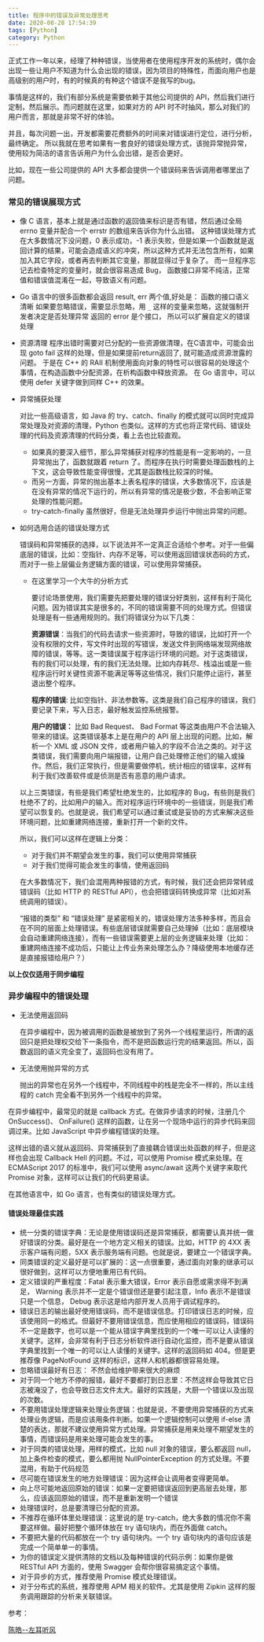 ```yaml
---
title: 程序中的错误及异常处理思考
date: 2020-08-28 17:54:39
tags: [Python]
category: Python
---
```


正式工作一年以来，经理了种种错误，当使用者在使用程序开发的系统时，偶尔会出现一些让用户不知道为什么会出现的错误，因为项目的特殊性，而面向用户也是高级别的用户时，有的时候真的有种这个错误不是我写的bug。

事情是这样的，我们有部分系统是需要依赖于其他公司提供的 API，然后我们进行定制，然后展示。而问题就在这里，如果对方的 API 时不时抽风，那么对我们的用户而言，那就是非常不好的体验。

并且，每次问题一出，开发都需要花费额外的时间来对错误进行定位，进行分析，最终确定。 所以我就在思考如果有一套良好的错误处理方式，该抛异常抛异常，使用较为简洁的语言告诉用户为什么会出错，是否会更好。

比如，现在一些公司提供的 API 大多都会提供一个错误码来告诉调用者哪里出了问题。

### 常见的错误展现方式

* 像 C 语言，基本上就是通过函数的返回值来标识是否有错，然后通过全局 errno 变量并配合一个 errstr 的数组来告诉你为什么出错。
  这种错误处理方式在大多数情况下没问题，0 表示成功，-1 表示失败，但是如果一个函数就是返回计算的结果，可能会造成语义的冲突，所以这种方式并无法包含所有，如果加入其它字段，或者再去判断其它变量，那就显得过于复杂了。
  而一旦程序忘记去检查特定的变量时，就会很容易造成 Bug， 函数接口非常不纯洁，正常值和错误值混淆在一起，导致语义有问题。

* Go 语言中的很多函数都会返回 result, err 两个值,好处是：
  函数的接口语义清晰
  如果要忽略错误，需要显示忽略，用 `_` 这样的变量来忽略，这就强制开发者决定是否处理异常
  返回的 error 是个接口， 所以可以扩展自定义的错误处理

* 资源清理
  程序出错时需要对已分配的一些资源做清理，在C语言中，可能会出现 goto fail 这样的处理，但是如果提前return返回了, 就可能造成资源泄露的问题。
  于是在 C++ 的 RAII 机制使用面向对象的特性可以很容易的处理这个事情，在构造函数中分配资源，在析构函数中释放资源。
  在 Go 语言中，可以使用 defer 关键字做到同样 C++ 的效果。

* 异常捕获处理

  对比一些高级语言，如 Java 的 try、catch、finally 的模式就可以同时完成异常处理及对资源的清理，Python 也类似。这样的方式也将正常代码、错误处理的代码及资源清理的代码分类，看上去也比较直观。

  * 如果真的要深入细节，那么异常捕获对程序的性能是有一定影响的，一旦异常抛出了，函数就跟着 return 了。而程序在执行时需要处理函数栈的上下文，这会导致性能变得很慢，尤其是函数栈比较深的时候。
  * 而另一方面，异常的抛出基本上表名程序的错误，大多数情况下，应该是在没有异常的情况下运行的，所以有异常的情况是极少数，不会影响正常处理的性能问题。
  * try-catch-finally 虽然很好，但是无法处理异步运行中抛出异常的问题。

* 如何选用合适的错误处理方式

  错误码和异常捕获的选择，以下说法并不一定真正合适给个参考。对于一些偏底层的错误，比如：空指针、内存不足等，可以使用返回错误状态码的方式，而对于一些上层偏业务逻辑方面的错误，可以使用异常捕获。

  * 在这里学习一个大牛的分析方式

    要讨论场景使用，我们需要先把要处理的错误分好类别，这样有利于简化问题。因为错误其实是很多的，不同的错误需要不同的处理方式。但错误处理是有一些通用规则的。我们将错误分为以下几类：

    **资源错误**：当我们的代码去请求一些资源时，导致的错误，比如打开一个没有权限的文件，写文件时出现的写错误，发送文件到网络端发现网络故障的错误，等等。这一类错误属于程序运行环境的问题。对于这类错误，有的我们可以处理，有的我们无法处理。比如内存耗尽、栈溢出或是一些程序运行时关键性资源不能满足等等这些情况，我们只能停止运行，甚至退出整个程序。

    **程序的错误**:  比如空指针、非法参数等。这类是我们自己程序的错误，我们要记录下来，写入日志，最好触发监控系统报警。

    **用户的错误：** 比如 Bad Request、 Bad Format 等这类由用户不合法输入带来的错误。这类错误基本上是在用户的 API 层上出现的问题。比如，解析一个 XML 或 JSON 文件，或者用户输入的字段不合法之类的。对于这类错误，我们需要向用户端报错，让用户自己处理修正他们的输入或操作。然后，我们正常执行，但是需要做停机，统计相应的错误率，这样有利于我们改善软件或是侦测是否有恶意的用户请求。

  以上三类错误，有些是我们希望杜绝发生的，比如程序的 Bug，有些则是我们杜绝不了的，比如用户的输入。而对程序运行环境中的一些错误，则是我们希望可以恢复的。也就是说，我们希望可以通过重试或是妥协的方式来解决这些环境问题，比如重建网络连接，重新打开一个新的文件。

  所以，我们可以这样在逻辑上分类：

  * 对于我们并不期望会发生的事，我们可以使用异常捕获
  * 对于我们觉得可能会发生的事情，使用返回码

  在大多数情况下，我们会混用两种报错的方式，有时候，我们还会把异常转成错误码（比如 HTTP 的 RESTful API），也会把错误码转换成异常（比如对系统调用的错误）。

  “报错的类型” 和 “错误处理” 是紧密相关的，错误处理方法多种多样，而且会在不同的层面上处理错误。有些底层错误就需要自己处理掉（比如：底层模块会自动重建网络连接），而有一些错误需要更上层的业务逻辑来处理（比如：重建网络连接不成功后，只能让上传业务来处理怎么办？降级使用本地缓存还是直接报错给用户？）

**以上仅仅适用于同步编程**



### 异步编程中的错误处理

* 无法使用返回码

  在异步编程中，因为被调用的函数是被放到了另外一个线程里运行，所谓的返回只是把处理权交给下一条指令，而不是把函数运行完的结果返回。所以，函数返回的语义完全变了，返回码也没有用了。

* 无法使用抛异常的方式

  抛出的异常也在另外一个线程中，不同线程中的栈是完全不一样的，所以主线程的 catch 完全看不到另外一个线程中的异常。

在异步编程中，最常见的就是 callback 方式。在做异步请求的时候，注册几个 OnSuccess()、 OnFailure() 这样的函数，让在另一个现场中运行的异步代码来回调过来。比如 JavaScript 中异步编程错误的处理。

这样出错的语义就从返回码、异常捕获到了直接耦合错误出处函数的样子，但是这样也会出现 Callback Hell 的问题。不过，可以使用 Promise 模式来处理。在ECMAScript 2017 的标准中，我们可以使用 async/await 这两个关键字来取代 Promise 对象，这样可以让我们的代码更易读。

在其他语言中，如 Go 语言，也有类似的错误处理方式。



#### 错误处理最佳实践

* 统一分类的错误字典：无论是使用错误码还是异常捕获，都需要认真并统一做好错误的分类。最好是在一个地方定义相关的错误。比如，HTTP 的 4XX 表示客户端有问题，5XX 表示服务端有问题。也就是说，要建立一个错误字典。
* 同类错误的定义最好是可以扩展的：这一点很重要，通过面向对象的继承可以很好做到，这样可以方便地重用已有代码。
* 定义错误的严重程度：Fatal 表示重大错误，Error 表示自愿或需求得不到满足， Warning 表示并不一定是个错误但还是要引起注意，Info 表示不是错误只是一个信息， Debug 表示这是给内部开发人员用于调试程序的。
* 错误日志的输出最好使用错误码，而不是错误信息。打印错误日志的时候，应该使用同一的格式。但最好不要用错误信息，而应使用相应的错误码，错误码不一定是数字，也可以是一个能从错误字典里找到的一个唯一可以让人读懂的关键字。这样，会非常有利于日志分析软件进行自动化监控，而不是要从错误字典里找到一个唯一的可以让人读懂的关键字。这样的返回码如 404。但是更推荐像 PageNotFound 这样的标识，这样人和机器都很容易处理。
* 忽略错误最好有日志： 不然会给维护带来很大的麻烦
* 对于同一个地方不停的报错，最好不要都打到日志里：不然这样会导致其它日志被淹没了，也会导致日志文件太大。最好的实践是，大厨一个错误以及出现的次数。
* 不要用错误处理逻辑来处理业务逻辑：也就是说，不要使用异常捕获的方式来处理业务逻辑，而是应该用条件判断。如果一个逻辑控制可以使用 if-else 清楚的表达，那就不建议使用异常方式处理。异常捕获是用来处理不期望发生的事情，而错误码是用来处理可能会发生的事。
* 对于同类的错误处理，用样的模式，比如 null 对象的错误，要么都返回 null，加上条件检查的模式，要么都用抛 NullPointerException 的方式处理。不要混用，有助于代码规范
* 尽可能在错误发生的地方处理错误：因为这样会让调用者变得更简单。
* 向上尽可能地返回原始的错误：如果一定要把错误返回到更高层去处理，那么，应该返回原始的错误，而不是重新发明一个错误
* 处理错误时，总是要清理已分配的资源。
* 不推荐在循环体里处理错误：这里说的是 try-catch，绝大多数的情况你不需要这样做。最好把整个循环体放在 try 语句块内，而在外面做 catch。
* 不要把大量的代码都放在一个 try 语句块内。一个 try 语句块内的语句应该是完成一个简单单一的事情。
* 为你的错误定义提供清除的文档以及每种错误的代码示例：如果你是做 RESTful API 方面的，使用 Swagger 会帮你很容易搞定这个事情。
* 对于异步的方式，推荐使用 Promise 模式处理错误。
* 对于分布式的系统，推荐使用 APM 相关的软件。尤其是使用 Zipkin 这样的服务调用跟踪的分析来关联错误。

参考：

[陈皓--左耳听风](#)















